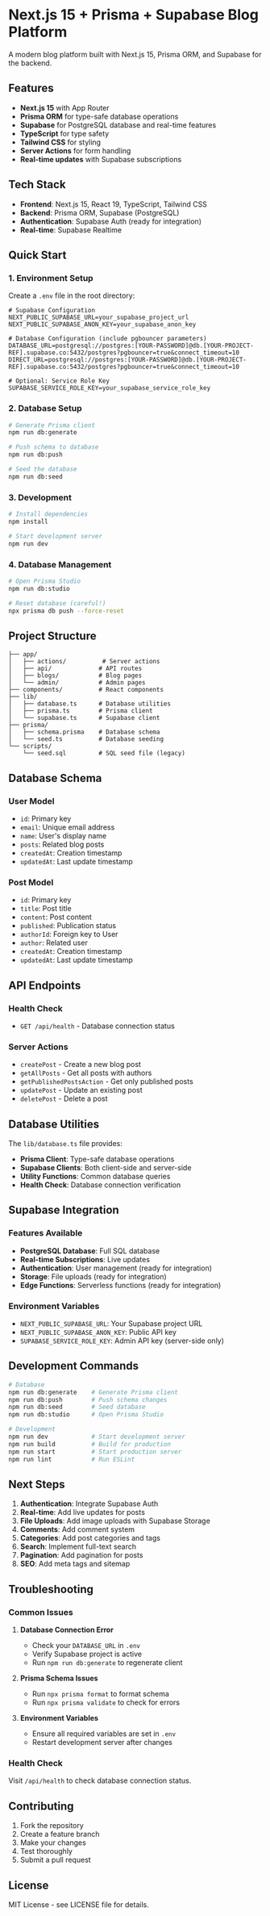 # Next.js 15 + Prisma + Supabase Blog Platform

A modern blog platform built with Next.js 15, Prisma ORM, and Supabase for the backend.

## Features

- **Next.js 15** with App Router
- **Prisma ORM** for type-safe database operations
- **Supabase** for PostgreSQL database and real-time features
- **TypeScript** for type safety
- **Tailwind CSS** for styling
- **Server Actions** for form handling
- **Real-time updates** with Supabase subscriptions

## Tech Stack

- **Frontend**: Next.js 15, React 19, TypeScript, Tailwind CSS
- **Backend**: Prisma ORM, Supabase (PostgreSQL)
- **Authentication**: Supabase Auth (ready for integration)
- **Real-time**: Supabase Realtime

## Quick Start

### 1. Environment Setup

Create a `.env` file in the root directory:

```env
# Supabase Configuration
NEXT_PUBLIC_SUPABASE_URL=your_supabase_project_url
NEXT_PUBLIC_SUPABASE_ANON_KEY=your_supabase_anon_key

# Database Configuration (include pgbouncer parameters)
DATABASE_URL=postgresql://postgres:[YOUR-PASSWORD]@db.[YOUR-PROJECT-REF].supabase.co:5432/postgres?pgbouncer=true&connect_timeout=10
DIRECT_URL=postgresql://postgres:[YOUR-PASSWORD]@db.[YOUR-PROJECT-REF].supabase.co:5432/postgres?pgbouncer=true&connect_timeout=10

# Optional: Service Role Key
SUPABASE_SERVICE_ROLE_KEY=your_supabase_service_role_key
```

### 2. Database Setup

```bash
# Generate Prisma client
npm run db:generate

# Push schema to database
npm run db:push

# Seed the database
npm run db:seed
```

### 3. Development

```bash
# Install dependencies
npm install

# Start development server
npm run dev
```

### 4. Database Management

```bash
# Open Prisma Studio
npm run db:studio

# Reset database (careful!)
npx prisma db push --force-reset
```

## Project Structure

```
├── app/
│   ├── actions/          # Server actions
│   ├── api/             # API routes
│   ├── blogs/           # Blog pages
│   └── admin/           # Admin pages
├── components/          # React components
├── lib/
│   ├── database.ts      # Database utilities
│   ├── prisma.ts        # Prisma client
│   └── supabase.ts      # Supabase client
├── prisma/
│   ├── schema.prisma    # Database schema
│   └── seed.ts          # Database seeding
└── scripts/
    └── seed.sql         # SQL seed file (legacy)
```

## Database Schema

### User Model
- `id`: Primary key
- `email`: Unique email address
- `name`: User's display name
- `posts`: Related blog posts
- `createdAt`: Creation timestamp
- `updatedAt`: Last update timestamp

### Post Model
- `id`: Primary key
- `title`: Post title
- `content`: Post content
- `published`: Publication status
- `authorId`: Foreign key to User
- `author`: Related user
- `createdAt`: Creation timestamp
- `updatedAt`: Last update timestamp

## API Endpoints

### Health Check
- `GET /api/health` - Database connection status

### Server Actions
- `createPost` - Create a new blog post
- `getAllPosts` - Get all posts with authors
- `getPublishedPostsAction` - Get only published posts
- `updatePost` - Update an existing post
- `deletePost` - Delete a post

## Database Utilities

The `lib/database.ts` file provides:

- **Prisma Client**: Type-safe database operations
- **Supabase Clients**: Both client-side and server-side
- **Utility Functions**: Common database queries
- **Health Check**: Database connection verification

## Supabase Integration

### Features Available
- **PostgreSQL Database**: Full SQL database
- **Real-time Subscriptions**: Live updates
- **Authentication**: User management (ready for integration)
- **Storage**: File uploads (ready for integration)
- **Edge Functions**: Serverless functions (ready for integration)

### Environment Variables
- `NEXT_PUBLIC_SUPABASE_URL`: Your Supabase project URL
- `NEXT_PUBLIC_SUPABASE_ANON_KEY`: Public API key
- `SUPABASE_SERVICE_ROLE_KEY`: Admin API key (server-side only)

## Development Commands

```bash
# Database
npm run db:generate    # Generate Prisma client
npm run db:push        # Push schema changes
npm run db:seed        # Seed database
npm run db:studio      # Open Prisma Studio

# Development
npm run dev            # Start development server
npm run build          # Build for production
npm run start          # Start production server
npm run lint           # Run ESLint
```

## Next Steps

1. **Authentication**: Integrate Supabase Auth
2. **Real-time**: Add live updates for posts
3. **File Uploads**: Add image uploads with Supabase Storage
4. **Comments**: Add comment system
5. **Categories**: Add post categories and tags
6. **Search**: Implement full-text search
7. **Pagination**: Add pagination for posts
8. **SEO**: Add meta tags and sitemap

## Troubleshooting

### Common Issues

1. **Database Connection Error**
   - Check your `DATABASE_URL` in `.env`
   - Verify Supabase project is active
   - Run `npm run db:generate` to regenerate client

2. **Prisma Schema Issues**
   - Run `npx prisma format` to format schema
   - Run `npx prisma validate` to check for errors

3. **Environment Variables**
   - Ensure all required variables are set in `.env`
   - Restart development server after changes

### Health Check

Visit `/api/health` to check database connection status.

## Contributing

1. Fork the repository
2. Create a feature branch
3. Make your changes
4. Test thoroughly
5. Submit a pull request

## License

MIT License - see LICENSE file for details. 